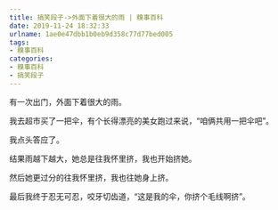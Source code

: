 ```yaml
---
title: 搞笑段子->外面下着很大的雨 | 糗事百科
date: 2019-11-24 18:32:33
urlname: 1ae0e47dbb1b0eb9d358c77d77bed005
tags: 
- 糗事百科
categories:
- 糗事百科
- 搞笑段子
---
```

有一次出门，外面下着很大的雨。

我去超市买了一把伞，有个长得漂亮的美女跑过来说，“咱俩共用一把伞吧”。

我点头答应了。

结果雨越下越大，她总是往我怀里挤，我也开始挤她。

然后她更过分的往我怀里挤，我也往她身上挤。

最后我终于忍无可忍，咬牙切齿道，“这是我的伞，你挤个毛线啊挤”。


